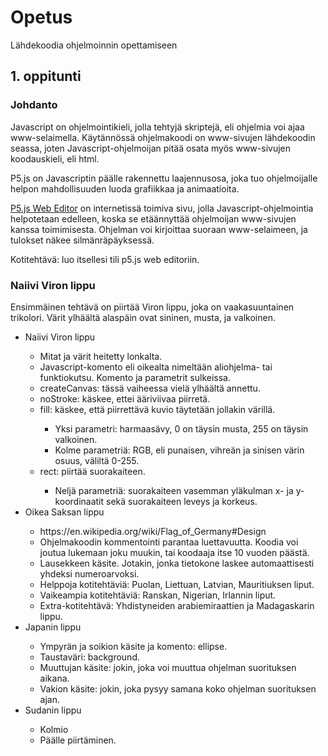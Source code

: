 # Opetus
Lähdekoodia ohjelmoinnin opettamiseen

<h2>1. oppitunti</h2>

<h3>Johdanto</h3>

<p>Javascript on ohjelmointikieli, jolla tehtyjä skriptejä, eli ohjelmia voi ajaa www-selaimella. Käytännössä ohjelmakoodi on www-sivujen lähdekoodin seassa, joten Javascript-ohjelmoijan pitää osata myös www-sivujen koodauskieli, eli html.</p>
<p>P5.js on Javascriptin päälle rakennettu laajennusosa, joka tuo ohjelmoijalle helpon mahdollisuuden luoda grafiikkaa ja animaatioita.</p>
<p><a href="https://editor.p5js.org/">P5.js Web Editor</a> on internetissä toimiva sivu, jolla Javascript-ohjelmointia helpotetaan edelleen, koska se etäännyttää ohjelmoijan www-sivujen kanssa toimimisesta. Ohjelman voi kirjoittaa suoraan www-selaimeen, ja tulokset näkee silmänräpäyksessä.</p>
<p>Kotitehtävä: luo itsellesi tili p5.js web editoriin.</p>

<h3>Naiivi Viron lippu</h3>

<p>Ensimmäinen tehtävä on piirtää Viron lippu, joka on vaakasuuntainen trikolori. Värit ylhäältä alaspäin ovat sininen, musta, ja valkoinen.</p>


<ul>
  
  <li>Naiivi Viron lippu</li>
  <ul>
    <li>Mitat ja värit heitetty lonkalta.</li>
    <li>Javascript-komento eli oikealta nimeltään aliohjelma- tai funktiokutsu. Komento ja parametrit sulkeissa.</li>
    <li>createCanvas: tässä vaiheessa vielä ylhäältä annettu.</li>
    <li>noStroke: käskee, ettei ääriviivaa piirretä.</li>
    <li>fill: käskee, että piirrettävä kuvio täytetään jollakin värillä.</li>
    <ul>
      <li>Yksi parametri: harmaasävy, 0 on täysin musta, 255 on täysin valkoinen.</li>
      <li>Kolme parametriä: RGB, eli punaisen, vihreän ja sinisen värin osuus, väliltä 0-255.</li>
    </ul>
    <li>rect: piirtää suorakaiteen.</li>
    <ul>
      <li>Neljä parametriä: suorakaiteen vasemman yläkulman x- ja y-koordinaatit sekä suorakaiteen leveys ja korkeus.</li>
    </ul>
  </ul>
  
  <li>Oikea Saksan lippu</li>
  <ul>
    <li>https://en.wikipedia.org/wiki/Flag_of_Germany#Design</li>
    <li>Ohjelmakoodin kommentointi parantaa luettavuutta. Koodia voi joutua lukemaan joku muukin, tai koodaaja itse 10 vuoden päästä.</li>
    <li>Lausekkeen käsite. Jotakin, jonka tietokone laskee automaattisesti yhdeksi numeroarvoksi.</li>
    <li>Helppoja kotitehtäviä: Puolan, Liettuan, Latvian, Mauritiuksen liput.
    <li>Vaikeampia kotitehtäviä: Ranskan, Nigerian, Irlannin liput.
    <li>Extra-kotitehtävä: Yhdistyneiden arabiemiraattien ja Madagaskarin lippu.
  </ul>
  
  <li>Japanin lippu</li>
  <ul>
    <li>Ympyrän ja soikion käsite ja komento: ellipse.</li>
    <li>Taustaväri: background.</li>
    <li>Muuttujan käsite: jokin, joka voi muuttua ohjelman suorituksen aikana.</li>
    <li>Vakion käsite: jokin, joka pysyy samana koko ohjelman suorituksen ajan.</li>
  </ul>
  
  <li>Sudanin lippu</li>
  <ul>
  <li>Kolmio</li>
  <li>Päälle piirtäminen.</li>
  </ul>
  
</ul>
 

